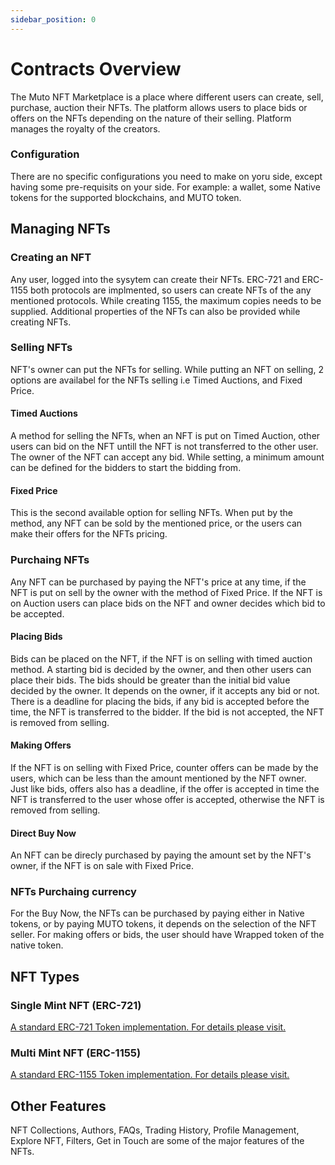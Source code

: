 ```yaml
---
sidebar_position: 0
---
```


# Contracts Overview

The Muto NFT Marketplace is a place where different users can create, sell, purchase, auction their NFTs. The platform allows users to place bids or offers on the NFTs depending on the nature of their selling. Platform manages the royalty of the creators. 

### Configuration

There are no specific configurations you need to make on yoru side, except having some pre-requisits on your side. For example: a wallet, some Native tokens for the supported blockchains, and MUTO token.

## Managing NFTs

### Creating an NFT

Any user, logged into the sysytem can create their NFTs. ERC-721 and ERC-1155 both protocols are implmented, so users can create NFTs of the any mentioned protocols. While creating 1155, the maximum copies needs to be supplied. Additional properties of the NFTs can also be provided while creating NFTs.

### Selling NFTs

NFT's owner can put the NFTs for selling. While putting an NFT on selling, 2 options are availabel for the NFTs selling i.e Timed Auctions, and Fixed Price.

#### Timed Auctions

A method for selling the NFTs, when an NFT is put on Timed Auction, other users can bid on the NFT untill the NFT is not transferred to the other user. The owner of the NFT can accept any bid. While setting, a minimum amount can be defined for the bidders to start the bidding from.

#### Fixed Price

This is the second available option for selling NFTs. When put by the method, any NFT can be sold by the mentioned price, or the users can make their offers for the NFTs pricing.

### Purchaing NFTs

Any NFT can be purchased by paying the NFT's price at any time, if the NFT is put on sell by the owner with the method of Fixed Price. If the NFT is on Auction users can place bids on the NFT and owner decides which bid to be accepted.

#### Placing Bids
Bids can be placed on the NFT, if the NFT is on selling with timed auction method. A starting bid is decided by the owner, and then other users can place their bids. The bids should be greater than the initial bid value decided by the owner. It depends on the owner, if it accepts any bid or not. There is a deadline for placing the bids, if any bid is accepted before the time, the NFT is transferred to the bidder. If the bid is not accepted, the NFT is removed from selling.

#### Making Offers

If the NFT is on selling with Fixed Price, counter offers can be made by the users, which can be less than the amount mentioned by the NFT owner. Just like bids, offers also has a deadline, if the offer is accepted in time the NFT is transferred to the user whose offer is accepted, otherwise the NFT is removed from selling.

#### Direct Buy Now

An NFT can be direcly purchased by paying the amount set by the NFT's owner, if the NFT is on sale with Fixed Price.

### NFTs Purchaing currency

For the Buy Now, the NFTs can be purchased by paying either in Native tokens, or by paying MUTO tokens, it depends on the selection of the NFT seller. 
For making offers or bids, the user should have Wrapped token of the native token.

## NFT Types

### Single Mint NFT (ERC-721)

[A standard ERC-721 Token implementation. For details please visit.](https://ethereum.org/en/developers/docs/standards/tokens/erc-721/)

### Multi Mint NFT (ERC-1155)

[A standard ERC-1155 Token implementation. For details please visit.](https://ethereum.org/en/developers/docs/standards/tokens/erc-1155/)

## Other Features
NFT Collections, Authors, FAQs, Trading History, Profile Management, Explore NFT, Filters, Get in Touch are some of the major features of the NFTs.